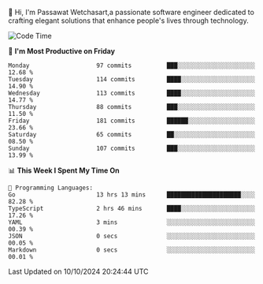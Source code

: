
👋 Hi, I'm Passawat Wetchasart,a passionate software engineer dedicated to crafting elegant solutions that enhance people's lives through technology.


<!--START_SECTION:waka-->
![Code Time](http://img.shields.io/badge/Code%20Time-1%2C856%20hrs%2023%20mins-blue)

📅 **I'm Most Productive on Friday** 

```text
Monday                   97 commits          ███░░░░░░░░░░░░░░░░░░░░░░   12.68 % 
Tuesday                  114 commits         ████░░░░░░░░░░░░░░░░░░░░░   14.90 % 
Wednesday                113 commits         ████░░░░░░░░░░░░░░░░░░░░░   14.77 % 
Thursday                 88 commits          ███░░░░░░░░░░░░░░░░░░░░░░   11.50 % 
Friday                   181 commits         ██████░░░░░░░░░░░░░░░░░░░   23.66 % 
Saturday                 65 commits          ██░░░░░░░░░░░░░░░░░░░░░░░   08.50 % 
Sunday                   107 commits         ███░░░░░░░░░░░░░░░░░░░░░░   13.99 % 
```


📊 **This Week I Spent My Time On** 

```text
💬 Programming Languages: 
Go                       13 hrs 13 mins      █████████████████████░░░░   82.28 % 
TypeScript               2 hrs 46 mins       ████░░░░░░░░░░░░░░░░░░░░░   17.26 % 
YAML                     3 mins              ░░░░░░░░░░░░░░░░░░░░░░░░░   00.39 % 
JSON                     0 secs              ░░░░░░░░░░░░░░░░░░░░░░░░░   00.05 % 
Markdown                 0 secs              ░░░░░░░░░░░░░░░░░░░░░░░░░   00.01 % 
```


 Last Updated on 10/10/2024 20:24:44 UTC
<!--END_SECTION:waka-->

<!--
**markpassawat/markpassawat** is a ✨ _special_ ✨ repository because its `README.md` (this file) appears on your GitHub profile.

Here are some ideas to get you started:

- 🔭 I’m currently working on ...
- 🌱 I’m currently learning ...
- 👯 I’m looking to collaborate on ...
- 🤔 I’m looking for help with ...
- 💬 Ask me about ...
- 📫 How to reach me: ...
- 😄 Pronouns: He/Him
- ⚡ Fun fact: ...
-->
